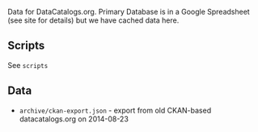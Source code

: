 Data for DataCatalogs.org. Primary Database is in a Google Spreadsheet (see
site for details) but we have cached data here.

## Scripts

See `scripts`

## Data

* `archive/ckan-export.json` - export from old CKAN-based datacatalogs.org on 2014-08-23

